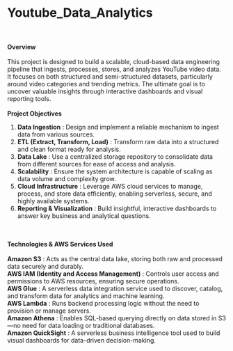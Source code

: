 # Youtube_Data_Analytics <br><br>

<b>Overview</b>
<br><br>
This project is designed to build a scalable, cloud-based data engineering pipeline that ingests, processes, stores, and analyzes YouTube video data. It focuses on both structured and semi-structured datasets, particularly around video categories and trending metrics. The ultimate goal is to uncover valuable insights through interactive dashboards and visual reporting tools.
<br><br>
<b>Project Objectives</b><br>
1. <b>Data Ingestion</b> : Design and implement a reliable mechanism to ingest data from various sources.<br>
2. <b>ETL (Extract, Transform, Load)</b> : Transform raw data into a structured and clean format ready for analysis.<br>
3. <b>Data Lake</b> : Use a centralized storage repository to consolidate data from different sources for ease of access and analysis.<br>
4. <b>Scalability</b> : Ensure the system architecture is capable of scaling as data volume and complexity grow.<br>
5. <b>Cloud Infrastructure</b> : Leverage AWS cloud services to manage, process, and store data efficiently, enabling serverless, secure, and highly available systems.<br>
6. <b>Reporting & Visualization</b> : Build insightful, interactive dashboards to answer key business and analytical questions.<br>

<br><br>
<b>Technologies & AWS Services Used</b><br><br>
<b>Amazon S3</b> : Acts as the central data lake, storing both raw and processed data securely and durably.<br>
<b>AWS IAM (Identity and Access Management)</b> : Controls user access and permissions to AWS resources, ensuring secure operations.<br>
<b>AWS Glue</b> : A serverless data integration service used to discover, catalog, and transform data for analytics and machine learning.<br>
<b>AWS Lambda</b> : Runs backend processing logic without the need to provision or manage servers.<br>
<b>Amazon Athena</b> : Enables SQL-based querying directly on data stored in S3—no need for data loading or traditional databases.<br>
<b>Amazon QuickSight</b> : A serverless business intelligence tool used to build visual dashboards for data-driven decision-making.<br>
